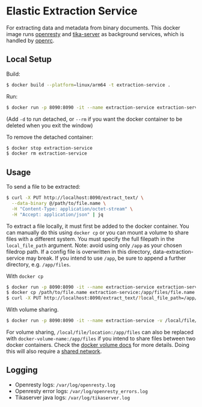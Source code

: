 # Elastic Extraction Service

For extracting data and metadata from binary documents.
This docker image runs [openresty](https://openresty.org/en/getting-started.html) and [tika-server](https://cwiki.apache.org/confluence/display/TIKA/TikaServer) as background services, which is handled by [openrc](https://wiki.gentoo.org/wiki/OpenRC).

## Local Setup

Build:
```sh
$ docker build --platform=linux/arm64 -t extraction-service .
```

Run:
```sh
$ docker run -p 8090:8090 -it --name extraction-service extraction-service
```
(Add `-d` to run detached, or `--rm` if you want the docker container to be deleted when you exit the window)

To remove the detached container:
```sh
$ docker stop extraction-service
$ docker rm extraction-service
```

## Usage

To send a file to be extracted:
```zsh
$ curl -X PUT http://localhost:8090/extract_text/ \
  --data-binary @/path/to/file.name \
  -H "Content-Type: application/octet-stream" \
  -H "Accept: application/json" | jq
```

To extract a file locally, it must first be added to the docker container. You can manually do this using `docker cp` or you can mount a volume to share files with a different system.
You must specify the full filepath in the `local_file_path` argument.
Note: avoid using only `/app` as your chosen filedrop path. If a config file is overwritten in this directory, data-extraction-service may break. If you intend to use `/app`, be sure to append a further directory, e.g. `/app/files`.

With `docker cp`
```sh
$ docker run -p 8090:8090 -it --name extraction-service extraction-service
$ docker cp /path/to/file.name extraction-service:/app/files/file.name
$ curl -X PUT http://localhost:8090/extract_text/?local_file_path=/app/files/file.name -H "Accept: application/json" | jq
```

With volume sharing.
```sh
$ docker run -p 8090:8090 -it --name extraction-service -v /local/file/location:/app/files extraction-service
```

For volume sharing, `/local/file/location:/app/files` can also be replaced with `docker-volume-name:/app/files` if you intend to share files between two docker containers. Check the [docker volume docs](https://docs.docker.com/storage/volumes/) for more details. Doing this will also require a [shared network](https://docs.docker.com/engine/reference/commandline/network_connect/).

## Logging

- Openresty logs: `/var/log/openresty.log`
- Openresty error logs: `/var/log/openresty_errors.log`
- Tikaserver java logs: `/var/log/tikaserver.log`
